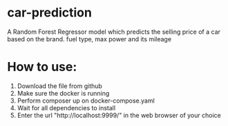 # car-prediction
 A Random Forest Regressor model which predicts the selling price of a car based on the brand. fuel type, max power and its mileage

 # How to use:
 1. Download the file from github 
 2. Make sure the docker is running
 2. Perform composer up on docker-compose.yaml
 3. Wait for all dependencies to install
 4. Enter the url "http://localhost:9999/" in the web browser of your choice
